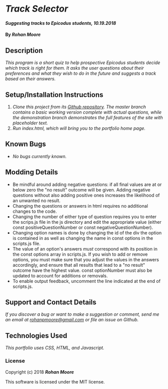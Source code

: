 # _Track Selector_

#### _Suggesting tracks to Epicodus students, 10.19.2018_

#### By **_Rohan Moore_**

## Description

_This program is a short quiz to help prospective Epicodus students decide which track is right for them.  It asks the user questions about their preferences and what they wish to do in the future and suggests a track based on their answers._

## Setup/Installation Instructions

1. _Clone this project from its [Github repository](https://github.com/rohanpmoore/track-suggestion-epicodus).  The master branch contains a basic working version complete with actual questions, while the demonstration branch demonstrates the full features of the site with placeholder text._
2. _Run index.html, which will bring you to the portfolio home page._

## Known Bugs

* _No bugs currently known._

## Modding Details

* Be mindful around adding negative questions: if all final values are at or below zero the "no result" outcome will be given.  Adding negative questions without also adding positive ones increases the likelihood of an unwanted no result.
* Changing the questions or answers in html requires no additional changes to the code.
* Changing the number of either type of question requires you to enter the scrips.js file in the js directory and edit the appropriate value (either const positiveQuestionNumber or const negativeQuestionNumber).
* Changing option names is done by changing the id of the div the option is contained in as well as changing the name in const options in the scripts.js file.
* The value of an option's answers _must_ correspond with its position in the const options array in scripts.js.  If you wish to add or remove options, you must make sure that you adjust the values in the answers accordingly, and ensure that all results that lead to a "no result" outcome have the highest value.  const optionNumber must also be updated to account for additions or removals.
* To enable output feedback, uncomment the line indicated at the end of scripts.js.

## Support and Contact Details

_If you discover a bug or want to make a suggestion or comment, send me an email at rohanpmoore@gmail.com or file an issue on Github._

## Technologies Used

_This portfolio uses CSS, HTML, and Javascript._

### License

Copyright (c) 2018 **_Rohan Moore_**

This software is licensed under the MIT license.
